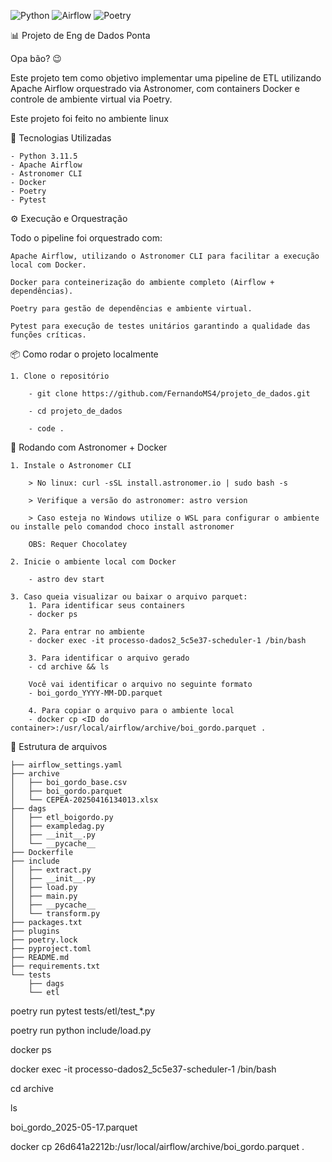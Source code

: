 ![Python](https://img.shields.io/badge/Python-3.11.5-blue?logo=python&logoColor=white)
![Airflow](https://img.shields.io/badge/Airflow-2.8+-brightgreen?logo=apache-airflow)
![Poetry](https://img.shields.io/badge/Poetry-managed-8c8c8c?logo=python)

📊 Projeto de Eng de Dados Ponta

Opa bão? 😉

Este projeto tem como objetivo implementar uma pipeline de ETL utilizando Apache Airflow orquestrado via Astronomer, com containers Docker e controle de ambiente virtual via Poetry.

Este projeto foi feito no ambiente linux

🔧 Tecnologias Utilizadas

    - Python 3.11.5
    - Apache Airflow
    - Astronomer CLI
    - Docker
    - Poetry
    - Pytest

⚙️ Execução e Orquestração

Todo o pipeline foi orquestrado com:

    Apache Airflow, utilizando o Astronomer CLI para facilitar a execução local com Docker.

    Docker para conteinerização do ambiente completo (Airflow + dependências).

    Poetry para gestão de dependências e ambiente virtual.

    Pytest para execução de testes unitários garantindo a qualidade das funções críticas.

📦 Como rodar o projeto localmente

    1. Clone o repositório

        - git clone https://github.com/FernandoMS4/projeto_de_dados.git

        - cd projeto_de_dados

        - code .

🚀 Rodando com Astronomer + Docker
    
    1. Instale o Astronomer CLI
        
        > No linux: curl -sSL install.astronomer.io | sudo bash -s  
    
        > Verifique a versão do astronomer: astro version
    
        > Caso esteja no Windows utilize o WSL para configurar o ambiente ou installe pelo comandod choco install astronomer
        
        OBS: Requer Chocolatey

    2. Inicie o ambiente local com Docker

        - astro dev start

    3. Caso queia visualizar ou baixar o arquivo parquet:
        1. Para identificar seus containers
        - docker ps

        2. Para entrar no ambiente 
        - docker exec -it processo-dados2_5c5e37-scheduler-1 /bin/bash

        3. Para identificar o arquivo gerado
        - cd archive && ls

        Você vai identificar o arquivo no seguinte formato
        - boi_gordo_YYYY-MM-DD.parquet

        4. Para copiar o arquivo para o ambiente local
        - docker cp <ID do container>:/usr/local/airflow/archive/boi_gordo.parquet .


📁 Estrutura de arquivos

    ├── airflow_settings.yaml
    ├── archive
    │   ├── boi_gordo_base.csv
    │   ├── boi_gordo.parquet
    │   └── CEPEA-20250416134013.xlsx
    ├── dags
    │   ├── etl_boigordo.py
    │   ├── exampledag.py
    │   ├── __init__.py
    │   └── __pycache__
    ├── Dockerfile
    ├── include
    │   ├── extract.py
    │   ├── __init__.py
    │   ├── load.py
    │   ├── main.py
    │   ├── __pycache__
    │   └── transform.py
    ├── packages.txt
    ├── plugins
    ├── poetry.lock
    ├── pyproject.toml
    ├── README.md
    ├── requirements.txt
    └── tests
        ├── dags
        └── etl
        
        

poetry run pytest tests/etl/test_*.py

poetry run python include/load.py 

docker ps

docker exec -it processo-dados2_5c5e37-scheduler-1 /bin/bash

cd archive

ls

boi_gordo_2025-05-17.parquet 

docker cp 26d641a2212b:/usr/local/airflow/archive/boi_gordo.parquet .